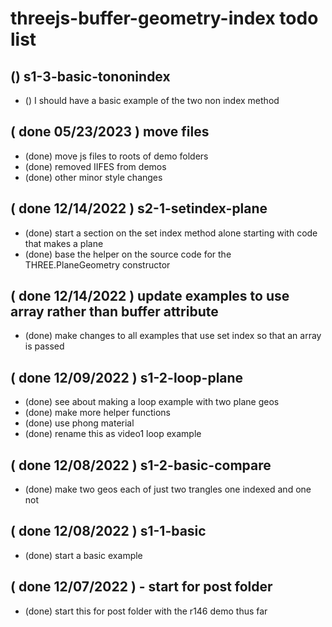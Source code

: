 # threejs-buffer-geometry-index todo list

## () s1-3-basic-tononindex
* () I should have a basic example of the two non index method

## ( done 05/23/2023 ) move files
* (done) move js files to roots of demo folders
* (done) removed IIFES from demos
* (done) other minor style changes

## ( done 12/14/2022 ) s2-1-setindex-plane
* (done) start a section on the set index method alone starting with code that makes a plane
* (done) base the helper on the source code for the THREE.PlaneGeometry constructor

## ( done 12/14/2022 ) update examples to use array rather than buffer attribute
* (done) make changes to all examples that use set index so that an array is passed

## ( done 12/09/2022 ) s1-2-loop-plane
* (done) see about making a loop example with two plane geos
* (done) make more helper functions
* (done) use phong material
* (done) rename this as video1 loop example

## ( done 12/08/2022 ) s1-2-basic-compare
* (done) make two geos each of just two trangles one indexed and one not

## ( done 12/08/2022 ) s1-1-basic
* (done) start a basic example

## ( done 12/07/2022 ) - start for post folder
* (done) start this for post folder with the r146 demo thus far
